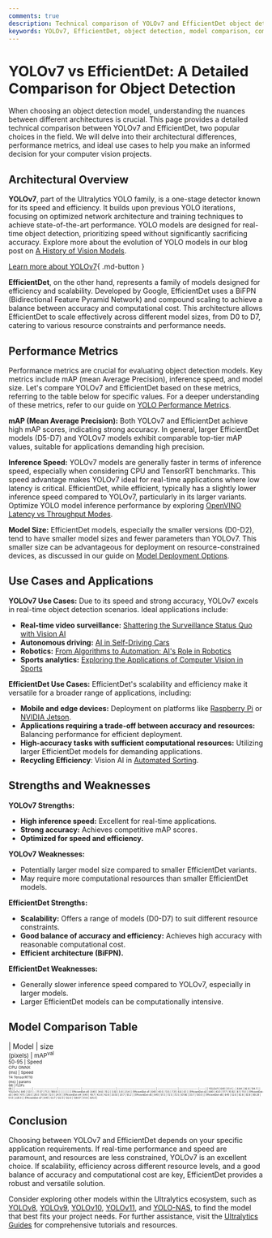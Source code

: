 ```yaml
---
comments: true
description: Technical comparison of YOLOv7 and EfficientDet object detection models, including architecture, performance, and use cases.
keywords: YOLOv7, EfficientDet, object detection, model comparison, computer vision, Ultralytics
---
```


# YOLOv7 vs EfficientDet: A Detailed Comparison for Object Detection

When choosing an object detection model, understanding the nuances between different architectures is crucial. This page provides a detailed technical comparison between YOLOv7 and EfficientDet, two popular choices in the field. We will delve into their architectural differences, performance metrics, and ideal use cases to help you make an informed decision for your computer vision projects.

<script async src="https://cdn.jsdelivr.net/npm/chart.js@3.9.1/dist/chart.min.js"></script>
<script defer src="../../javascript/benchmark.js"></script>

<canvas id="modelComparisonChart" width="1024" height="400" active-models='["YOLOv7", "EfficientDet"]'></canvas>

## Architectural Overview

**YOLOv7**, part of the Ultralytics YOLO family, is a one-stage detector known for its speed and efficiency. It builds upon previous YOLO iterations, focusing on optimized network architecture and training techniques to achieve state-of-the-art performance. YOLO models are designed for real-time object detection, prioritizing speed without significantly sacrificing accuracy. Explore more about the evolution of YOLO models in our blog post on [A History of Vision Models](https://www.ultralytics.com/blog/a-history-of-vision-models).

[Learn more about YOLOv7](https://docs.ultralytics.com/models/yolov7/){ .md-button }

**EfficientDet**, on the other hand, represents a family of models designed for efficiency and scalability. Developed by Google, EfficientDet uses a BiFPN (Bidirectional Feature Pyramid Network) and compound scaling to achieve a balance between accuracy and computational cost. This architecture allows EfficientDet to scale effectively across different model sizes, from D0 to D7, catering to various resource constraints and performance needs.

## Performance Metrics

Performance metrics are crucial for evaluating object detection models. Key metrics include mAP (mean Average Precision), inference speed, and model size. Let's compare YOLOv7 and EfficientDet based on these metrics, referring to the table below for specific values. For a deeper understanding of these metrics, refer to our guide on [YOLO Performance Metrics](https://docs.ultralytics.com/guides/yolo-performance-metrics/).

**mAP (Mean Average Precision):** Both YOLOv7 and EfficientDet achieve high mAP scores, indicating strong accuracy. In general, larger EfficientDet models (D5-D7) and YOLOv7 models exhibit comparable top-tier mAP values, suitable for applications demanding high precision.

**Inference Speed:** YOLOv7 models are generally faster in terms of inference speed, especially when considering CPU and TensorRT benchmarks. This speed advantage makes YOLOv7 ideal for real-time applications where low latency is critical. EfficientDet, while efficient, typically has a slightly lower inference speed compared to YOLOv7, particularly in its larger variants. Optimize YOLO model inference performance by exploring [OpenVINO Latency vs Throughput Modes](https://docs.ultralytics.com/guides/optimizing-openvino-latency-vs-throughput-modes/).

**Model Size:** EfficientDet models, especially the smaller versions (D0-D2), tend to have smaller model sizes and fewer parameters than YOLOv7. This smaller size can be advantageous for deployment on resource-constrained devices, as discussed in our guide on [Model Deployment Options](https://docs.ultralytics.com/guides/model-deployment-options/).

## Use Cases and Applications

**YOLOv7 Use Cases:** Due to its speed and strong accuracy, YOLOv7 excels in real-time object detection scenarios. Ideal applications include:

- **Real-time video surveillance:** [Shattering the Surveillance Status Quo with Vision AI](https://www.ultralytics.com/blog/shattering-the-surveillance-status-quo-with-vision-ai)
- **Autonomous driving:** [AI in Self-Driving Cars](https://www.ultralytics.com/solutions/ai-in-self-driving)
- **Robotics:** [From Algorithms to Automation: AI's Role in Robotics](https://www.ultralytics.com/blog/from-algorithms-to-automation-ais-role-in-robotics)
- **Sports analytics:** [Exploring the Applications of Computer Vision in Sports](https://www.ultralytics.com/blog/exploring-the-applications-of-computer-vision-in-sports)

**EfficientDet Use Cases:** EfficientDet's scalability and efficiency make it versatile for a broader range of applications, including:

- **Mobile and edge devices:** Deployment on platforms like [Raspberry Pi](https://docs.ultralytics.com/guides/raspberry-pi/) or [NVIDIA Jetson](https://docs.ultralytics.com/guides/nvidia-jetson/).
- **Applications requiring a trade-off between accuracy and resources:** Balancing performance for efficient deployment.
- **High-accuracy tasks with sufficient computational resources:** Utilizing larger EfficientDet models for demanding applications.
- **Recycling Efficiency**: Vision AI in [Automated Sorting](https://www.ultralytics.com/blog/recycling-efficiency-the-power-of-vision-ai-in-automated-sorting).

## Strengths and Weaknesses

**YOLOv7 Strengths:**

- **High inference speed:** Excellent for real-time applications.
- **Strong accuracy:** Achieves competitive mAP scores.
- **Optimized for speed and efficiency.**

**YOLOv7 Weaknesses:**

- Potentially larger model size compared to smaller EfficientDet variants.
- May require more computational resources than smaller EfficientDet models.

**EfficientDet Strengths:**

- **Scalability:** Offers a range of models (D0-D7) to suit different resource constraints.
- **Good balance of accuracy and efficiency:** Achieves high accuracy with reasonable computational cost.
- **Efficient architecture (BiFPN).**

**EfficientDet Weaknesses:**

- Generally slower inference speed compared to YOLOv7, especially in larger models.
- Larger EfficientDet models can be computationally intensive.

## Model Comparison Table

| Model           | size<br><sup>(pixels) | mAP<sup>val<br>50-95 | Speed<br><sup>CPU ONNX<br>(ms) | Speed<br><sup>T4 TensorRT10<br>(ms) | params<br><sup>(M) | FLOPs<br><sup>(B) |
| --------------- | --------------------- | -------------------- | ------------------------------ | ----------------------------------- | ------------------ | ----------------- | ----- |
| YOLOv7l         | 640                   | 51.4                 | -                              | 6.84                                | 36.9               | 104.7             |
| YOLOv7x         | 640                   | 53.1                 | -                              | 11.57                               | 71.3               | 189.9             |
|                 |                       |                      |                                |                                     |                    |                   |
| EfficientDet-d0 | 640                   | 34.6                 | 10.2                           | 3.92                                | 3.9                | 2.54              |
| EfficientDet-d1 | 640                   | 40.5                 | 13.5                           | 7.31                                | 6.6                | 6.1               |
| EfficientDet-d2 | 640                   | 43.0                 | 17.7                           | 10.92                               | 8.1                | 11.0              |
| EfficientDet-d3 | 640                   | 47.5                 | 28.0                           | 28.0                                | 19.59              | 12.0              | 24.9  |
| EfficientDet-d4 | 640                   | 49.7                 | 42.8                           | 42.8                                | 33.55              | 20.7              | 55.2  |
| EfficientDet-d5 | 640                   | 51.5                 | 72.5                           | 72.5                                | 67.86              | 33.7              | 130.0 |
| EfficientDet-d6 | 640                   | 52.6                 | 92.8                           | 92.8                                | 89.29              | 51.9              | 226.0 |
| EfficientDet-d7 | 640                   | 53.7                 | 122.0                          | 122.0                               | 128.07             | 51.9              | 325.0 |

## Conclusion

Choosing between YOLOv7 and EfficientDet depends on your specific application requirements. If real-time performance and speed are paramount, and resources are less constrained, YOLOv7 is an excellent choice. If scalability, efficiency across different resource levels, and a good balance of accuracy and computational cost are key, EfficientDet provides a robust and versatile solution.

Consider exploring other models within the Ultralytics ecosystem, such as [YOLOv8](https://docs.ultralytics.com/models/yolov8/), [YOLOv9](https://docs.ultralytics.com/models/yolov9/), [YOLOv10](https://docs.ultralytics.com/models/yolov10/), [YOLOv11](https://docs.ultralytics.com/models/yolo11/), and [YOLO-NAS](https://docs.ultralytics.com/models/yolo-nas/), to find the model that best fits your project needs. For further assistance, visit the [Ultralytics Guides](https://docs.ultralytics.com/guides/) for comprehensive tutorials and resources.
